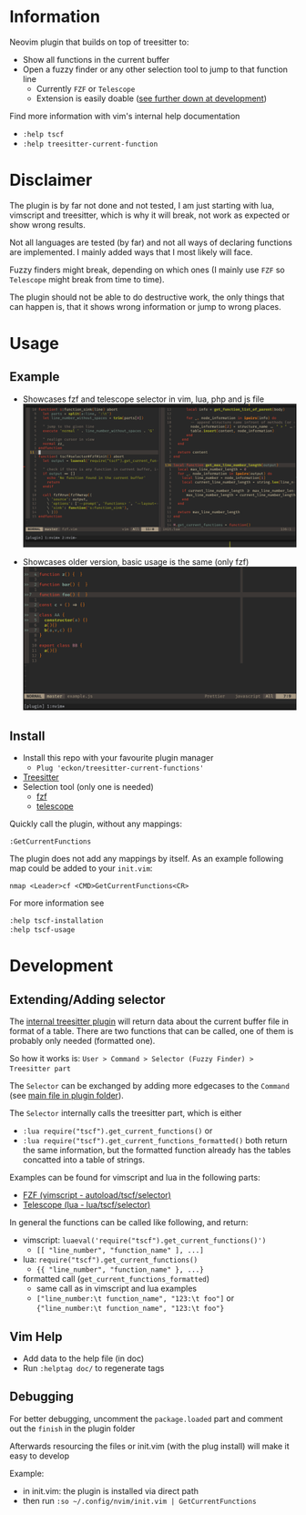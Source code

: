 # Information

Neovim plugin that builds on top of treesitter to:
* Show all functions in the current buffer
* Open a fuzzy finder or any other selection tool to jump to that function line
  * Currently `FZF` or `Telescope`
  * Extension is easily doable ([see further down at development](#development))

Find more information with vim's internal help documentation
* `:help tscf`
* `:help treesitter-current-function`


# Disclaimer

The plugin is by far not done and not tested, I am just starting with lua, vimscript and treesitter, which is why it will break,
not work as expected or show wrong results.

Not all languages are tested (by far) and not all ways of declaring functions are implemented.
I mainly added ways that I most likely will face.

Fuzzy finders might break, depending on which ones (I mainly use `FZF` so `Telescope` might break from time to time).

The plugin should not be able to do destructive work, the only things that can happen is, that it shows wrong information or jump to wrong places.


# Usage

## Example

* Showcases fzf and telescope selector in vim, lua, php and js file
![Example Usage of treesitter-current-functions](./examples/tscf-example.gif)

* Showcases older version, basic usage is the same (only fzf)
![Example Usage of treesitter-current-functions 2 (old)](./examples/tscf-example2.gif)


## Install

* Install this repo with your favourite plugin manager
  * `Plug 'eckon/treesitter-current-functions'`
* [Treesitter](https://github.com/nvim-treesitter/nvim-treesitter)
* Selection tool (only one is needed)
  * [fzf](https://github.com/junegunn/fzf.vim)
  * [telescope](https://github.com/nvim-telescope/telescope.nvim)

Quickly call the plugin, without any mappings:
```vim
:GetCurrentFunctions
```

The plugin does not add any mappings by itself.
As an example following map could be added to your `init.vim`:
```vim
nmap <Leader>cf <CMD>GetCurrentFunctions<CR>
```

For more information see
```vim
:help tscf-installation
:help tscf-usage
```


# Development

## Extending/Adding selector

The [internal treesitter plugin](./lua/tscf/init.lua) will return data about the current buffer file in format of a table.
There are two functions that can be called, one of them is probably only needed (formatted one).

So how it works is: `User > Command > Selector (Fuzzy Finder) > Treesitter part`

The `Selector` can be exchanged by adding more edgecases to the `Command` (see [main file in plugin folder](./plugin/tscf.vim)).

The `Selector` internally calls the treesitter part, which is either
* `:lua require("tscf").get_current_functions()` or
* `:lua require("tscf").get_current_functions_formatted()`
both return the same information, but the formatted function already has the tables concatted into a table of strings.

Examples can be found for vimscript and lua in the following parts:
* [FZF (vimscript - autoload/tscf/selector)](./autoload/tscf/selector/fzf.vim)
* [Telescope (lua - lua/tscf/selector)](./lua/tscf/selector/telescope.lua)

In general the functions can be called like following, and return:
* vimscript: `luaeval('require("tscf").get_current_functions()')`
  * `[[ "line_number", "function_name" ], ...]`
* lua: `require("tscf").get_current_functions()`
  * `{{ "line_number", "function_name" }, ...}`
* formatted call (`get_current_functions_formatted`)
  * same call as in vimscript and lua examples
  * `["line_number:\t function_name", "123:\t foo"]` or `{"line_number:\t function_name", "123:\t foo"}`


## Vim Help

* Add data to the help file (in doc)
* Run `:helptag doc/` to regenerate tags


## Debugging

For better debugging, uncomment the `package.loaded` part and comment out the `finish` in the plugin folder

Afterwards resourcing the files or init.vim (with the plug install) will make it easy to develop

Example:
* in init.vim: the plugin is installed via direct path
* then run `:so ~/.config/nvim/init.vim | GetCurrentFunctions`
